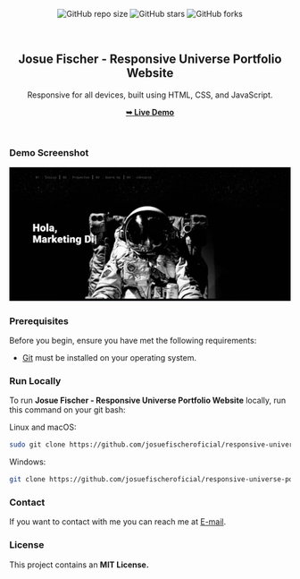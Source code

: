 <div align="center">
  
  ![GitHub repo size](https://img.shields.io/github/repo-size/josuefischeroficial/responsive-universe-portfolio-website)
  ![GitHub stars](https://img.shields.io/github/stars/josuefischeroficial/responsive-universe-portfolio-website?style=social)
  ![GitHub forks](https://img.shields.io/github/forks/josuefischeroficial/responsive-universe-portfolio-website?style=social)
  
  <br />

  <h2 align="center">Josue Fischer - Responsive Universe Portfolio Website</h2>

  Responsive for all devices, built using HTML, CSS, and JavaScript.

  <a href="https://josuefischeroficial.github.io/responsive-universe-portfolio-website/"><strong>➥ Live Demo</strong></a>

</div>

<br />
  
### Demo Screenshot

![Portfolio Desktop Demo](./images\universe-website.png "Desktop Demo")

### Prerequisites

Before you begin, ensure you have met the following requirements:

* [Git](https://git-scm.com/downloads "Download Git") must be installed on your operating system.

### Run Locally

To run **Josue Fischer - Responsive Universe Portfolio Website** locally, run this command on your git bash:

Linux and macOS:

```bash
sudo git clone https://github.com/josuefischeroficial/responsive-universe-portfolio-website.git
```

Windows:

```bash
git clone https://github.com/josuefischeroficial/responsive-universe-portfolio-website.git
```

### Contact

If you want to contact with me you can reach me at [E-mail](mailto:josuefischercraft@gmail.com).

### License

This project contains an **MIT License.**